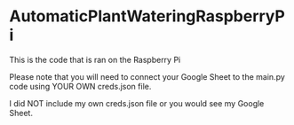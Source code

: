 # AutomaticPlantWateringRaspberryPi

This is the code that is ran on the Raspberry Pi

Please note that you will need to connect your Google Sheet to the main.py code using YOUR OWN creds.json file.

I did NOT include my own creds.json file or you would see my Google Sheet.

